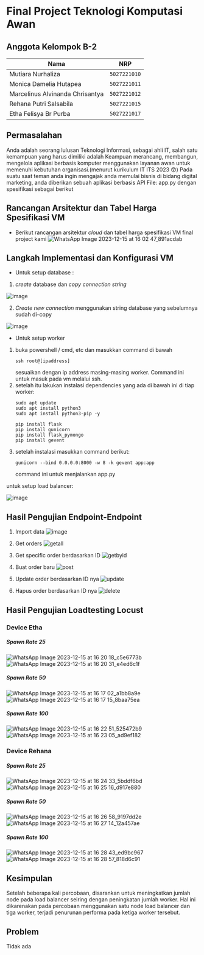 # Final Project Teknologi Komputasi Awan

## Anggota Kelompok B-2

| Nama                            | NRP          |
| ------------------------------- | ------------ |
| Mutiara Nurhaliza               | `5027221010` |
| Monica Damelia Hutapea          | `5027221011` |
| Marcelinus Alvinanda Chrisantya | `5027221012` |
| Rehana Putri Salsabila          | `5027221015` |
| Etha Felisya Br Purba           | `5027221017` |


## Permasalahan

Anda adalah seorang lulusan Teknologi Informasi, sebagai ahli IT, salah satu kemampuan yang harus dimiliki adalah Keampuan merancang, membangun, mengelola aplikasi berbasis komputer menggunakan layanan awan untuk memenuhi kebutuhan organisasi.(menurut kurikulum IT ITS 2023 😙)
Pada suatu saat teman anda ingin mengajak anda memulai bisnis di bidang digital marketing, anda diberikan sebuah aplikasi berbasis API File: app.py dengan spesifikasi sebagai berikut

## Rancangan Arsitektur dan Tabel Harga Spesifikasi VM
- Berikut rancangan arsitektur _cloud_ dan tabel harga spesifikasi VM final project kami
  ![WhatsApp Image 2023-12-15 at 16 02 47_891acdab](https://github.com/J0see1/FP-TKA/assets/124648489/9bc12ce9-1582-4911-96d3-acc6788953f7)



## Langkah Implementasi dan Konfigurasi VM

- Untuk setup database :
   
1. _create_ database dan _copy connection string_

![image](https://github.com/J0see1/FP-TKA/assets/134209563/5372d41b-48b9-4ea9-b856-24f6799564b5)

2. _Create new connection_ menggunakan string database yang sebelumnya sudah di-copy

![image](https://github.com/J0see1/FP-TKA/assets/134209563/921689e6-b804-408c-ae0b-ed3a6491a8cf)

- Untuk setup worker

1. buka powershell / cmd, etc dan masukkan command di bawah
   ```
   ssh root@[ipaddress]
   ```
   sesuaikan dengan ip address masing-masing worker. Command ini untuk masuk pada vm melalui ssh.
2. setelah itu lakukan instalasi dependencies yang ada di bawah ini di tiap worker:
   ```
   sudo apt update
   sudo apt install python3
   sudo apt install python3-pip -y

   pip install flask
   pip install gunicorn
   pip install flask_pymongo
   pip install gevent
   ```
3. setelah instalasi masukkan command berikut:
   ```
   gunicorn --bind 0.0.0.0:8000 -w 8 -k gevent app:app
   ```
   command ini untuk menjalankan app.py

untuk setup load balancer:

![image](https://github.com/J0see1/FP-TKA/assets/134209563/f3e66a0e-fc01-45a4-a18a-46a6e72018dd)


## Hasil Pengujian Endpoint-Endpoint

1. Import data
![image](https://github.com/J0see1/FP-TKA/assets/134209563/38ec8262-e131-4933-88ef-af351cdcc864)

2. Get orders
![getall](https://github.com/J0see1/FP-TKA/assets/134209563/4ad87ea7-8f3f-4995-a1b5-aaf305882407)

3. Get specific order berdasarkan ID
![getbyid](https://github.com/J0see1/FP-TKA/assets/134209563/58f57b9e-a3ff-4134-8c83-2bc90f00576b)

4. Buat order baru
![post](https://github.com/J0see1/FP-TKA/assets/134209563/78a5c850-9e70-4e58-b31a-2884ec8b3f9e)

5. Update order berdasarkan ID nya
![update](https://github.com/J0see1/FP-TKA/assets/134209563/068e0008-dd0a-465e-a20d-de069a68a0ec)

6. Hapus order berdasarkan ID nya
![delete](https://github.com/J0see1/FP-TKA/assets/134209563/dcef5cf9-862a-4340-92dc-54b490d34180)

## Hasil Pengujian Loadtesting Locust
### Device Etha
##### Spawn Rate 25
![WhatsApp Image 2023-12-15 at 16 20 18_c5e6773b](https://github.com/J0see1/FP-TKA/assets/124648489/ab65ff90-dc37-457d-8c17-610ee4ec35d2)
![WhatsApp Image 2023-12-15 at 16 20 31_e4ed6c1f](https://github.com/J0see1/FP-TKA/assets/124648489/cff63b44-9841-4ddd-b928-b50f82bdd204)

##### Spawn Rate 50 
![WhatsApp Image 2023-12-15 at 16 17 02_a1bb8a9e](https://github.com/J0see1/FP-TKA/assets/124648489/6d9b11b1-9418-4314-82ee-9e4351d89bcb)
![WhatsApp Image 2023-12-15 at 16 17 15_8baa75ea](https://github.com/J0see1/FP-TKA/assets/124648489/d001120d-ba54-4933-ab84-4440a8d4aba4)


##### Spawn Rate 100
![WhatsApp Image 2023-12-15 at 16 22 51_525472b9](https://github.com/J0see1/FP-TKA/assets/124648489/f4e02170-6b1e-49b3-807b-1b705e2a2bce)
![WhatsApp Image 2023-12-15 at 16 23 05_ad9ef182](https://github.com/J0see1/FP-TKA/assets/124648489/684dcfa8-0876-418d-8e43-bc26ba794f1c)


### Device Rehana
##### Spawn Rate 25
![WhatsApp Image 2023-12-15 at 16 24 33_5bddf6bd](https://github.com/J0see1/FP-TKA/assets/124648489/29cf45c9-a700-43ea-8189-ff7a73d1e181)
![WhatsApp Image 2023-12-15 at 16 25 16_d917e880](https://github.com/J0see1/FP-TKA/assets/124648489/b6ac69c3-267a-4b77-afb4-235b2f2dfaa6)

##### Spawn Rate 50 
![WhatsApp Image 2023-12-15 at 16 26 58_9197dd2e](https://github.com/J0see1/FP-TKA/assets/124648489/ecaf9e1d-e454-4824-ba6f-58ef15c09f7f)
![WhatsApp Image 2023-12-15 at 16 27 14_12a457ae](https://github.com/J0see1/FP-TKA/assets/124648489/36d50ffa-eccc-486c-b5aa-583bd5bb3c13)

##### Spawn Rate 100
![WhatsApp Image 2023-12-15 at 16 28 43_ed9bc967](https://github.com/J0see1/FP-TKA/assets/124648489/3b575857-6463-4def-92af-67c0130ab056)
![WhatsApp Image 2023-12-15 at 16 28 57_818d6c91](https://github.com/J0see1/FP-TKA/assets/124648489/fe944b34-11e4-42de-93f0-d5e5b6752e37)

## Kesimpulan

Setelah beberapa kali percobaan, disarankan untuk meningkatkan jumlah node pada load balancer seiring dengan peningkatan jumlah worker. Hal ini dikarenakan pada percobaan menggunakan satu node load balancer dan tiga worker, terjadi penurunan performa pada ketiga worker tersebut.

## Problem

Tidak ada

